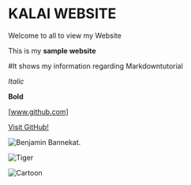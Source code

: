 # KALAI WEBSITE

Welcome to all to view my Website

This is my **sample website**

  #It shows my information regarding Markdowntutorial

  _Italic_

  **Bold**

  [www.github.com]

  [Visit GitHub!](www.github.com)

  ![Benjamin Bannekat](https://octodex.github.com/images/bannekat.png).

  ![Tiger](https://upload.wikimedia.org/wikipedia/commons/5/56/Tiger.50.jpg)

  ![Cartoon](http://octodex.github.com/images/founding-father.jpg)

